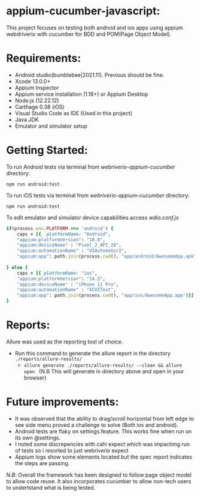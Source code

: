# appium-cucumber-javascript:
This project focuses on testing both android and ios apps using appium webdriverio with cucumber for BDD and POM(Page Object Model).

# Requirements:
- Android studio(bumblebee|2021.11). Previous should be fine.
- Xcode 13.0.0+
- Appium Inspector
- Appium service installation (1.18+) or Appium Desktop
- Node.js (12.22.12)
- Carthage 0.38 (iOS)
- Visual Studio Code as IDE (Used in this project) 
- Java JDK
- Emulator and simulator setup

# Getting Started:

To run Android tests via terminal from *webriverio-appium-cucumber* directory:  

  `npm run android:test`
  
To run iOS tests via terminal from *webriverio-appium-cucumber* directory:

  `npm run android:test`

To edit emulator and simulator device capabilities access *wdio.conf.js*

```ruby
if(process.env.PLATFORM === 'android') {
    caps = [{  platformName: "Android",
    "appium:platformVersion": "10.0",
    "appium:deviceName" : "Pixel_2_API_28",
    "appium:automationName" : "UIAutomator2",
    "appium:app": path.join(process.cwd(), "app/android/AwesomeApp.apk") }]
  
} else {
    caps = [{ platformName: "ios",
    "appium:platformVersion": "14.5",
    "appium:deviceName" : "iPhone 11 Pro",
    "appium:automationName" : "XCUITest",
    "appium:app": path.join(process.cwd(), "app/ios/AwesomeApp.app")}]
}
```

# Reports:

Allure was used as the reporting tool of choice.

  - Run this command to generate the allure report in the directory  `./reports/allure-results/ `
     - `allure generate ./reports/allure-results/ --clean && allure open `  (N.B This will generate in directory above and open in your browser)


# Future improvements:

- It was observed that the ability to drag/scroll horizontal from left edge to see side menu proved a challenge to solve (Both ios and android).
- Android tests are flaky on settings.feature. This works fine when run on its own @settings.
- I noted some discrepencies with cahi expect which was impactimg run of tests so i resorted to just webriverio expect
- Appium logs show some elements located but the spec report indicates the steps are passing.

*N.B*: Overall the framework has been designed to follow page object model to allow code reuse. It also incorporates cucumber to allow non-tech users to undertstand what is being tested.
